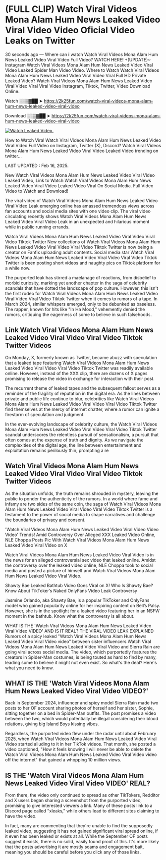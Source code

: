 # (FULL CLIP) Watch Viral Videos Mona Alam Hum News Leaked Video Viral Video Video Oficial Video Leaks on Twitter

30 seconds ago — Where can i watch Watch Viral Videos Mona Alam Hum News Leaked Video Viral Video Full Video? WATCH HERE! +(UPDATE)~ Instagram Watch Viral Videos Mona Alam Hum News Leaked Video Viral Video Leaked Spider Man Video Video. Where to Watch Watch Viral Videos Mona Alam Hum News Leaked Video Viral Video Viral Full HD Private Leaked Video? Watch Viral Videos Mona Alam Hum News Leaked Video Viral Video Viral Viral Video Instagram, Tiktok, Twitter, Video Download Online.

Watch ░░▒▓██ ➤ https://2k25fun.com/watch-viral-videos-mona-alam-hum-news-leaked-video-viral-video

Download ░░▒▓██ ➤ https://2k25fun.com/watch-viral-videos-mona-alam-hum-news-leaked-video-viral-video

[![Watch Leaked Video.](https://miro.medium.com/v2/resize:fit:828/format:webp/1*cilzJN44JGOrTw9NJCrNHA.gif "Watch Leaked Video")](https://2k25fun.com/watch-viral-videos-mona-alam-hum-news-leaked-video-viral-video)

How to Watch Viral Watch Viral Videos Mona Alam Hum News Leaked Video Viral Video Full Video on Instagram, Twitter (X), Discord? Watch Viral Videos Mona Alam Hum News Leaked Video Viral Video Leaked Video trending on twitter...

LAST UPDATED : Feb 16, 2025.

New Watch Viral Videos Mona Alam Hum News Leaked Video Viral Video Leaked Video, Link to Watch Watch Viral Videos Mona Alam Hum News Leaked Video Viral Video Leaked Video Viral On Social Media. Full Video Video to Watch and Download!

The viral video of Watch Viral Videos Mona Alam Hum News Leaked Video Viral Video Leak emerging online has amassed tremendous views across fan accounts and social media sites with one video clip. The viral video circulating recently shows Watch Viral Videos Mona Alam Hum News Leaked Video Viral Video Leak in an unexpected and hilarious moment while in public running errands.

Watch Viral Videos Mona Alam Hum News Leaked Video Viral Video Viral Video Tiktok Twitter New collections of Watch Viral Videos Mona Alam Hum News Leaked Video Viral Video Viral Video Tiktok Twitter is now being a creator on Fanfix uploading adult contents. Social media star Watch Viral Videos Mona Alam Hum News Leaked Video Viral Video Viral Video Tiktok Twitter is been posting short videos and naughty pics on Tiktok platform for a while now.

The purported leak has stirred a maelanage of reactions, from disbelief to morbid curiosity, marking yet another chapter in the saga of celebrity scandals that have dotted the landscape of pop culture. However, this isn't the first rodeo for Watch Viral Videos Mona Alam Hum News Leaked Video Viral Video Viral Video Tiktok Twitter when it comes to rumors of a tape. In March 2024, similar whispers emerged, only to be debunked as baseless. The rapper, known for hits like "In Ha Mood," vehemently denied the rumors, critiquing the eagerness of some to believe in such falsehoods.

## Link Watch Viral Videos Mona Alam Hum News Leaked Video Viral Video Viral Video Tiktok Twitter Videos

On Monday, X, formerly known as Twitter, became abuzz with speculation that a leaked tape featuring Watch Viral Videos Mona Alam Hum News Leaked Video Viral Video Viral Video Tiktok Twitter was readily available online. However, instead of the XXX clip, there are dozens of X pages promising to release the video in exchange for interaction with their post.

The recurrent theme of leaked tapes and the subsequent fallout serves as a reminder of the fragility of reputation in the digital era. As the lines between private and public life continue to blur, celebrities like Watch Viral Videos Mona Alam Hum News Leaked Video Viral Video Viral Video Tiktok Twitter find themselves at the mercy of internet chatter, where a rumor can ignite a firestorm of speculation and judgment.

In the ever-evolving landscape of celebrity culture, the Watch Viral Videos Mona Alam Hum News Leaked Video Viral Video Viral Video Tiktok Twitter scandal underscores the relentless pursuit of sensationalism, a pursuit that often comes at the expense of truth and dignity. As we navigate the complexities of the digital age, the line between entertainment and exploitation remains perilously thin, prompting a re

##  Watch Viral Videos Mona Alam Hum News Leaked Video Viral Video Viral Video Tiktok Twitter Videos

As the situation unfolds, the truth remains shrouded in mystery, leaving the public to ponder the authenticity of the rumors. In a world where fame and infamy are two sides of the same coin, the saga of Watch Viral Videos Mona Alam Hum News Leaked Video Viral Video Viral Video Tiktok Twitter is a testament to the power of social media to shape narratives and challenge the boundaries of privacy and consent.

'Watch Viral Videos Mona Alam Hum News Leaked Video Viral Video Video Video' Trends! Amid Controversy Over Alleged XXX Leaked Video Online, NLE Choppa Posts Pic With Watch Viral Videos Mona Alam Hum News Leaked Video Viral Video on X

Watch Viral Videos Mona Alam Hum News Leaked Video Viral Video is in the news for an alleged controversial sex video that leaked online. Amidst the controversy over the leaked video online, NLE Choppa took to social media and posted a picture of himself and Watch Viral Videos Mona Alam Hum News Leaked Video Viral Video.

Shawty Bae Leaked Bathtub Video Goes Viral on X! Who Is Shawty Bae? Know About TikToker’s Naked OnlyFans Video Leak Controversy

Jasmine Orlando, aka Shawty Bae, is a popular TikToker and OnlyFans model who gained popularity online for her inspiring content on Bell’s Palsy. However, she is in the spotlight for a leaked video featuring her in an NSFW moment in the bathtub. Know what the controversy is all about.

WHAT IS THE 'Watch Viral Videos Mona Alam Hum News Leaked Video Viral Video VIDEO' AND IS IT REAL? THE VIRAL VIDEO LEAK EXPLAINED Rumors of a spicy leaked "Watch Viral Videos Mona Alam Hum News Leaked Video Viral Video video" between sister influencers Watch Viral Videos Mona Alam Hum News Leaked Video Viral Video and Sierra Rain are going viral across social media. The video, which purportedly features the creators in Spider-Man costumes, is being touted as hard to find by many, leading some to believe it might not even exist. So what's the deal? Here's what you need to know.

## WHAT IS THE 'Watch Viral Videos Mona Alam Hum News Leaked Video Viral Video VIDEO?'

Back in September 2024, influencer and spicy model Sierra Rain made two posts to her OF account sharing photos of herself and her sister, Sophie, sitting together on a bed in Spider-Man outfits. The post promises a video between the two, which would potentially be illegal considering their blood relations, giving big Island Boys kissing vibes.

Regardless, the purported video flew under the radar until about February 2025, when Watch Viral Videos Mona Alam Hum News Leaked Video Viral Video started alluding to it in her TikTok videos. That month, she posted a video captioned, "How it feels knowing I will never be able to delete the Watch Viral Videos Mona Alam Hum News Leaked Video Viral Video video off the internet" that gained a whopping 10 million views.

## IS THE 'Watch Viral Videos Mona Alam Hum News Leaked Video Viral Video VIDEO' REAL?

From there, the video only continued to spread as other TikTokers, Redditor and X users began sharing a screenshot from the purported video, promising to give interested viewers a link. Many of these posts link to a Discord page called "xleaks," while others lead to different sites claiming to have the video.

In fact, many are commenting that they're unable to find the supposedly leaked video, suggesting it has not gained significant viral spread online, if it even has been leaked or exists at all. While the September OF posts suggest it exists, there is no solid, easily found proof of this. It's more likely that the posts advertising it are mostly scams and engagement bait, meaning you should be careful before you click any of those links.